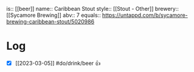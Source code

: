 is:: [[beer]]
name:: Caribbean Stout
style:: [[Stout - Other]]
brewery:: [[Sycamore Brewing]]
abv:: 7
equals:: https://untappd.com/b/sycamore-brewing-caribbean-stout/5020986

# Log
- [x] [[2023-03-05]] #do/drink/beer 👍
